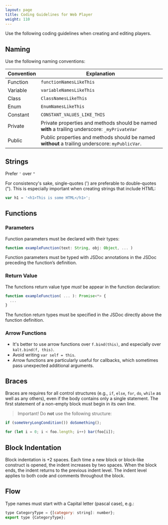 ```yaml
---
layout: page
title: Coding Guidelines for Web Player
weight: 110
---
```


Use the following coding guidelines when creating and editing players.

## Naming

Use the following naming conventions:

| Convention | Explanation                                                                                     |
| ---------- | ----------------------------------------------------------------------------------------------- |
| Function   | `functionNamesLikeThis`                                                                         |
| Variable   | `variableNamesLikeThis`                                                                         |
| Class      | `ClassNamesLikeThis`                                                                            |
| Enum       | `EnumNamesLikeThis`                                                                             |
| Constant   | `CONSTANT_VALUES_LIKE_THIS`                                                                     |
| Private    | Private properties and methods should be named **with** a trailing underscore: `_myPrivateVar`  |
| Public     | Public properties and methods should be named **without** a trailing underscore: `myPublicVar`. |

## Strings

Prefer `'` over `"`

For consistency's sake, single-quotes (') are preferable to double-quotes ("). This is especially important when creating strings that include HTML:

```javascript
var h1 = '<h1>This is some HTML</h1>';
```

## Functions

### Parameters

Function parameters must be declared with their types:

```javascript
function exampleFunction(text: String, obj: Object, ... )
```

Function parameters must be typed with JSDoc annotations in the JSDoc preceding the function’s definition.

### Return Value

The functions return value type _must_ be appear in the function declaration:

```javascript
function exampleFunction( ... ): Promise<*> {
  ...
}
```

The function return types must be specified in the JSDoc directly above the function definition.

### Arrow Functions

- It's better to use arrow functions over `f.bind(this)`, and especially over `kalt.bind(f, this)`.
- Avoid writing `var self = this`.
- Arrow functions are particularly useful for callbacks, which sometimes pass unexpected additional arguments.

## Braces

Braces are requires for all control structures (e.g., `if`, `else`, `for`, `do`, `while` as well as any others), even if the body contains only a single statement. The first statement of a non-empty block must begin in its own line.

> Important! Do **not** use the following structure:

```javascript
if (someVeryLongCondition()) doSomething();

for (let i = 0; i < foo.length; i++) bar(foo[i]);
```

## Block Indentation

Block indentation is +2 spaces. Each time a new block or block-like construct is opened, the indent increases by two spaces. When the block ends, the indent returns to the previous indent level. The indent level applies to both code and comments throughout the block.

## Flow

Type names must start with a Capital letter (pascal case), e.g.:

```javascript
type CategoryType = {[category: string]: number};
export type {CategoryType};
```
